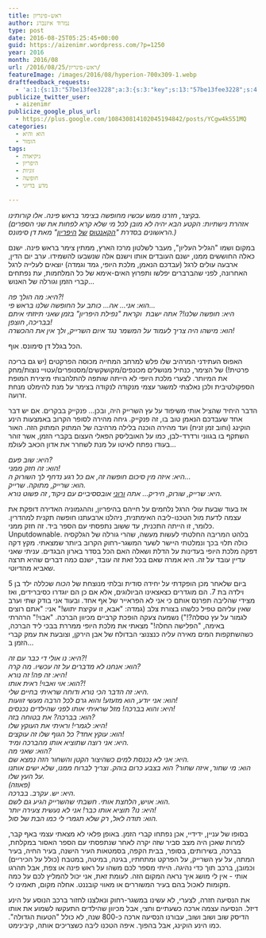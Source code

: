 ```yaml
---
title: ראש-פינריון
author: נמרוד איזנברג
type: post
date: 2016-08-25T05:25:45+00:00
guid: https://aizenimr.wordpress.com/?p=1250
year: 2016
month: 2016/08
url: /2016/08/25/ראש-פינריון/
featureImage: /images/2016/08/hyperion-700x309-1.webp
draftfeedback_requests:
  - 'a:1:{s:13:"57be13fee3228";a:3:{s:3:"key";s:13:"57be13fee3228";s:4:"time";s:10:"1472074750";s:7:"user_id";s:8:"91501967";}}'
publicize_twitter_user:
  - aizenimr
publicize_google_plus_url:
  - https://plus.google.com/108430814102045194842/posts/YCgw4kS51MQ
categories:
  - הוא והיא
  - הומור
tags:
  - גיקיאדה
  - היפריון
  - זוגיות
  - חופשה
  - מדע בדיוני

---
```

_בקיצר, חזרנו ממש עכשיו מחופשה בצימר בראש פינה. אלו קורותינו.  
(אזהרת נישתיות: הקטע הבא יהיה לא מובן לכל מי שלא קרא לפחות את שני הספרים הראשונים בסדרת "[הקאנטוס][1] [של][2] [היפריון][3]" מאת דן סימונס.)_

במקום ושמו "הגליל העליון", מעבר לשלטון מרכז הארץ, ממתין צימר בראש פינה. ישנם כאלה החוששים ממנו, ישנם העובדים אותו וישנם אלה שנשבעו להשמידו. ערב יום הדין, ארבעה עולים לרגל (עבדכם הנאמן, מלכת היופי, גמד וגמדה) יוצאים לעלייה לרגל האחרונה, לפני שהברברים יפלשו ותפרוץ האים-אימא של כל המלחמות, עת נפתחים קברי הזמן וגורלה של האנוש...

_היא: מה הולך פה?!_  
 _הוא: אני... אה... כותב על החופשה שלנו בראש פי..._  
 _היא: חופשה שלנו!? אתה ישבת  וקראת "נפילת היפריון" בזמן שאני תיזזתי איתם בבריכה, חוצפן!_  
 _הוא: מישהו היה צריך לעמוד על המשמר נגד איום השרייק, ולך אין את ההכשרה!_

הכל בגלל דן סימונס. אוף.

האפוס העתידני המרהיב שלו פלש למרחב המחייה מכוסה הפרקטים (יש גם בריכה פרטית!) של הצימר, כנחיל מנושלים מכונפים/מקושקשים/מסנופרים/עטויי נוצות/מחק את המיותר. לצערי מלכת היופי לא הייתה שותפה להתלהבותי מיצירת המופת הספקולטיבית ולכן נאלצתי למשגר עצמי מנקודה לנקודה בצימר על מנת להימלט מנחת זרועה.

הדבר היחיד שהציל אותי משיפוד על עץ השרייק היה, ובכן... פנקייק בבקרים. אם יש דבר אחד שעבדכם הנאמן טוב בו, זה פנקייק. גיחה מהירה לסופר הקרוב באמצעות הינע הוקינג (וחוב זמן זניח) ועד מהירה הוכנה בלילה מרהיבה של המתוק המתוק הזה. האור השתקף בו בגווני ורדרד-לבן, כמו על האובליסק הפאלי העצום בקברי הזמן, אשר זוהר בעודו נפתח לאיטו על מנת לשחרר את אדון הכאב לעולמ...

_היא: שוב פעם?_  
 _הוא: זה חזק ממני!_  
 _היא: איזה מין סיכום חופשה זה, אם כל רגע נדחף לך השורוק ה..._  
 _הוא: שרייק, מתוקה. שרייק._  
 _היא: שרייק, שורוק, חיריק... אתה [ורוני][4] אובססיביים עם ניקוד, זה פשוט נורא._

אז בעוד שבעת עולי הרגל נלחמים על חייהם בהיפריון, וההגמוניה האדירה דופקת את עצמה לדעת מול הטכנו-ליבה האימתנית, ניהלנו ארבעתנו חופשה תקנית למהדרין. כלומר, זו הייתה התכנית, עד ששוב נתפסתי עם הספר ביד. זה חזק ממני. Unputdownable. בלהט המריבה החלטתי לעשות מעשה, שהרי גורלה של הגלקסיה כולה תלוי בכך ונמלטתי היישר לשער המשגר-רחוק הקרוב ביותר שמצאתי. מקץ דקה דפקה מלכת היופי בעדינות על הדלת ושאלה האם הכל בסדר בארון הבגדים. עניתי שאני עדיין עובד על זה. היא אמרה שאם בכל זאת זה עובד, ישנם כמה דברים שהיא תרצה שאביא מהדיוטי.

ביום שלאחר מכן הופקדתי על יחידה סודית ובלתי מנוצחת של _הכוח_ שכללה ילד בן 5 וילדה בת 7. הם מוגדרים כצאצאינו הביולוגים, אלא אם כן הם יוגדרו כסיברידים, ואז מצידי שהליבה תפרנס אותם כי אני לא הפראייר של אף אחד. ובעוד אני בודק שתי וערב שאין עליהם טפיל כלשהו בצורת צלב (גמדה: "אבא, זו עקיצת יתוש!" אני: "אתם רוצים לגמור על עץ טסלה?!") נשמעה צעקה הופכת קרביים מכיוון הברכה. "אבוי!" הרהרתי באימה, "הפלישה החלה!" מצאתי את מלכת היופי ממררת בבכי ליד הברכה, כשהשתקפות המים מאירה עליה כנצנוצי הבדולח של אבן הירקן, וצובעת את עמק קברי הזמן ב...

_היא: נו אולי די כבר עם זה?!_  
 _הוא: אנחנו לא מדברים על זה עכשיו. מה קרה?  
היא: זה פה! זה נורא!_  
 _הוא: אוי ואבוי! ראית אותו?!_  
 _היא: זה הדבר הכי נורא ודוחה שראיתי בחיים שלי._  
 _הוא: אני יודע, הוא מזעזע! והוא גרם לכל הרבה מעשי זוועות!_  
 _היא: והוא בברכה! מזל שראיתי אותו לפני שהילדים נכנסים!_  
 _הוא: בברכה? את בטוחה בזה?_  
 _היא: לגמרי! וראיתי את העוקץ שלו!_  
 _הוא: עוקץ אחד? כל הגוף שלו זה עוקצים!_  
 _היא: אני רוצה שתוציא אותו מהברכה ומיד._  
 _הוא: שאני מה?_  
 _היא: אני לא נכנסת למים כשהיצור הקטן והשחור הזה נמצא שם._  
 _הוא: מי שחור, איזה שחור? הוא בצבע כרום בוהק. וצריך לברוח ממנו, שלא ישים אותנו על העץ שלו._  
 _(פאוזה)_  
 _היא: יש. עקרב. בברכה._  
 _הוא: אויש, הלחצת אותי. חשבתי שהשרייק הגיע גם לשם._  
 _היא: נו? תוציא אותו כבר! אני לא נעשית צעירה יותר!_  
 _הוא: תודה לאל, רק שלא תגמרי לי כמו הבת של סול._

בסופו של עניין, ידידיי, אכן נפתחו קברי הזמן. באופן פלאי לא מצאתי עצמי באף קבר, למרות שאכן היה מצב סביר שזה יקרה לאחר שנתפסתי עם הספר האסור במקלחת, בברכה, בשירותים, בסופר, בבית הקפה, בסמטאות העיר הישנה, בעיר החיה, בעיר המתה, על עץ השרייק, על הפרקט ומתחתיו, בגינה, במיטה, במטבח (כולל על הכיריים) וכמובן, ברכב תוך כדי נהיגה. הייתי מספר לכם משהו על ראש פינה או צפת, אבל תהרגו אותי - אין לי מושג איך נראה המקום הזה. לעומת זאת, אני יכול להמליץ לכם על כמה מקומות לאכול בהם בעיר המשוררים או מאווי קובננט. אחלה מקום, תאמינו לי.

את הנסיעה חזרה, לצערי, לא עשינו במשגר-רחוק ונאלצנו לחזור ברכב הנוסע על הינע דיזל. הנסיעה עצמה ארכה כשעתיים וחצי, אבל מכיוון שהילדים התעקשו לשמוע את אותו הדיסק שוב ושוב ושוב, עבורנו הנסיעה ארכה כ-800 שנה, לא כולל "הטעות הגדולה". כמו הינע הוקינג, אבל בהפוך. איפה הטכנו ליבה כשצריכים אותה, קיבינימט.

 [1]: http://www.blipanika.co.il/?p=33
 [2]: https://en.wikipedia.org/wiki/Hyperion_Cantos
 [3]: http://hyperioncantos.wikia.com/wiki/Hyperion_Cantos_Wiki
 [4]: http://gelbfish.com/